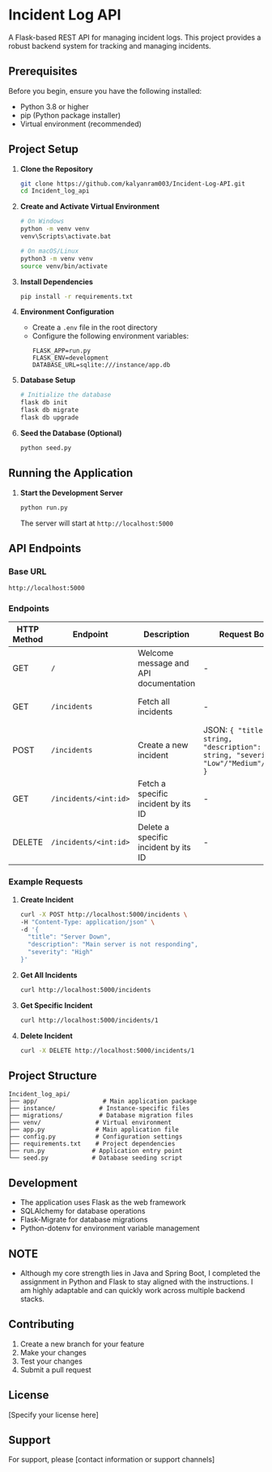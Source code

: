 # Incident Log API

A Flask-based REST API for managing incident logs. This project provides a robust backend system for tracking and managing incidents.

## Prerequisites

Before you begin, ensure you have the following installed:
- Python 3.8 or higher
- pip (Python package installer)
- Virtual environment (recommended)

## Project Setup

1. **Clone the Repository**
   ```bash
   git clone https://github.com/kalyanram003/Incident-Log-API.git
   cd Incident_log_api
   ```

2. **Create and Activate Virtual Environment**
   ```bash
   # On Windows
   python -m venv venv
   venv\Scripts\activate.bat

   # On macOS/Linux
   python3 -m venv venv
   source venv/bin/activate
   ```

3. **Install Dependencies**
   ```bash
   pip install -r requirements.txt
   ```

4. **Environment Configuration**
   - Create a `.env` file in the root directory
   - Configure the following environment variables:
     ```
     FLASK_APP=run.py
     FLASK_ENV=development
     DATABASE_URL=sqlite:///instance/app.db
     ```

5. **Database Setup**
   ```bash
   # Initialize the database
   flask db init
   flask db migrate
   flask db upgrade
   ```

6. **Seed the Database (Optional)**
   ```bash
   python seed.py
   ```

## Running the Application

1. **Start the Development Server**
   ```bash
   python run.py
   ```
   The server will start at `http://localhost:5000`

## API Endpoints

### Base URL
```
http://localhost:5000
```

### Endpoints

| HTTP Method | Endpoint | Description | Request Body | Response |
|------------|----------|-------------|--------------|----------|
| GET | `/` | Welcome message and API documentation | - | JSON with API info |
| GET | `/incidents` | Fetch all incidents | - | JSON array of incidents |
| POST | `/incidents` | Create a new incident | JSON: `{ "title": string, "description": string, "severity": "Low"/"Medium"/"High" }` | JSON of created incident |
| GET | `/incidents/<int:id>` | Fetch a specific incident by its ID | - | JSON of incident |
| DELETE | `/incidents/<int:id>` | Delete a specific incident by its ID | - | 204 No Content |

### Example Requests

1. **Create Incident**
   ```bash
   curl -X POST http://localhost:5000/incidents \
   -H "Content-Type: application/json" \
   -d '{
     "title": "Server Down",
     "description": "Main server is not responding",
     "severity": "High"
   }'
   ```

2. **Get All Incidents**
   ```bash
   curl http://localhost:5000/incidents
   ```

3. **Get Specific Incident**
   ```bash
   curl http://localhost:5000/incidents/1
   ```

4. **Delete Incident**
   ```bash
   curl -X DELETE http://localhost:5000/incidents/1
   ```

## Project Structure

```
Incident_log_api/
├── app/                  # Main application package
├── instance/            # Instance-specific files
├── migrations/          # Database migration files
├── venv/               # Virtual environment
├── app.py              # Main application file
├── config.py           # Configuration settings
├── requirements.txt    # Project dependencies
├── run.py             # Application entry point
└── seed.py            # Database seeding script
```

## Development

- The application uses Flask as the web framework
- SQLAlchemy for database operations
- Flask-Migrate for database migrations
- Python-dotenv for environment variable management

## NOTE
- Although my core strength lies in Java and Spring Boot, I completed the assignment in Python and Flask to stay aligned with the instructions. I am highly adaptable and can quickly work across multiple backend stacks.

## Contributing

1. Create a new branch for your feature
2. Make your changes
3. Test your changes
4. Submit a pull request

## License

[Specify your license here]

## Support

For support, please [contact information or support channels]